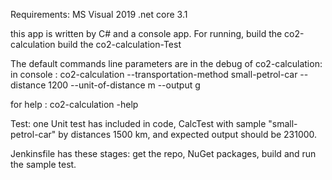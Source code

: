 Requirements:
MS Visual 2019
.net core 3.1

this app is written by C# and a console app. 
For running, build the co2-calculation build the co2-calculation-Test

The default commands line parameters are in the debug of co2-calculation: 
in console :
co2-calculation --transportation-method small-petrol-car --distance 1200 --unit-of-distance m --output g

 for help :
co2-calculation -help

Test:
one Unit test has included in code, CalcTest with sample "small-petrol-car"  by distances 1500 km, and expected output should be 231000.

Jenkinsfile has these stages:
get the repo, NuGet packages, build and run the sample test. 
